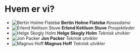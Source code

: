 # Hvem er vi?
* ![Bertin Holme Flatebø](http://i.imgur.com/PEksljn.jpg) **Bertin Holme Flatebø** *Kassedame*
* ![Erlend Ketilson Stuve](http://i.imgur.com/gQOAxxU.jpg) **Erlend Ketilson Stuve** *Prosjektleder*
* ![Helge Skogly Holm](http://i.imgur.com/eBOojoh.jpg) **Helge Skogly Holm** *Teknisk utvikler*
* ![Jon Packer](http://i.imgur.com/8kpcnUE.jpg) **Jon Packer** *Teknisk utvikler*
* ![Magnus Hoff](http://i.imgur.com/gNFzajD.jpg) **Magnus Hoff** *Teknisk utvikler*
